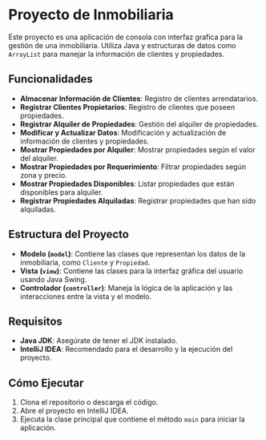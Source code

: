 # Proyecto de Inmobiliaria

Este proyecto es una aplicación de consola con interfaz grafica para la gestión de una inmobiliaria. Utiliza Java y estructuras de datos como `ArrayList` para manejar la información de clientes y propiedades.

## Funcionalidades

- **Almacenar Información de Clientes**: Registro de clientes arrendatarios.
- **Registrar Clientes Propietarios**: Registro de clientes que poseen propiedades.
- **Registrar Alquiler de Propiedades**: Gestión del alquiler de propiedades.
- **Modificar y Actualizar Datos**: Modificación y actualización de información de clientes y propiedades.
- **Mostrar Propiedades por Alquiler**: Mostrar propiedades según el valor del alquiler.
- **Mostrar Propiedades por Requerimiento**: Filtrar propiedades según zona y precio.
- **Mostrar Propiedades Disponibles**: Listar propiedades que están disponibles para alquiler.
- **Registrar Propiedades Alquiladas**: Registrar propiedades que han sido alquiladas.

## Estructura del Proyecto

- **Modelo (`model`)**: Contiene las clases que representan los datos de la inmobiliaria, como `Cliente` y `Propiedad`.
- **Vista (`view`)**: Contiene las clases para la interfaz gráfica del usuario usando Java Swing.
- **Controlador (`controller`)**: Maneja la lógica de la aplicación y las interacciones entre la vista y el modelo.

## Requisitos

- **Java JDK**: Asegúrate de tener el JDK instalado.
- **IntelliJ IDEA**: Recomendado para el desarrollo y la ejecución del proyecto.

## Cómo Ejecutar

1. Clona el repositorio o descarga el código.
2. Abre el proyecto en IntelliJ IDEA.
3. Ejecuta la clase principal que contiene el método `main` para iniciar la aplicación.


